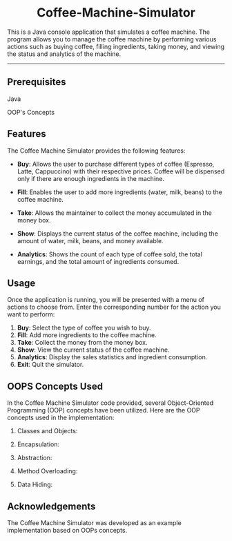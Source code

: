

<h1 align="center"> 
Coffee-Machine-Simulator </h1>

This is a Java console application that simulates a coffee machine. The program allows you to manage the coffee machine by performing various actions such as buying coffee, filling ingredients, taking money, and viewing the status and analytics of the machine.

---
## Prerequisites
  Java

   OOP's  Concepts
## Features

The Coffee Machine Simulator provides the following features:

- **Buy**: Allows the user to purchase different types of coffee (Espresso, Latte, Cappuccino) with their respective prices. Coffee will be dispensed only if there are enough ingredients in the machine.

- **Fill**: Enables the user to add more ingredients (water, milk, beans) to the coffee machine.
- **Take**: Allows the maintainer to collect the money accumulated in the money box.
- **Show**: Displays the current status of the coffee machine, including the amount of water, milk, beans, and money available.
- **Analytics**: Shows the count of each type of coffee sold, the total earnings, and the total amount of ingredients consumed.


## Usage

Once the application is running, you will be presented with a menu of actions to choose from. Enter the corresponding number for the action you want to perform:

1. **Buy**: Select the type of coffee you wish to buy.
2. **Fill**: Add more ingredients to the coffee machine.
3. **Take**: Collect the money from the money box.
4. **Show**: View the current status of the coffee machine.
5. **Analytics**: Display the sales statistics and ingredient consumption.
0. **Exit**: Quit the simulator.


## OOPS Concepts Used

In the Coffee Machine Simulator code provided, several Object-Oriented Programming (OOP) concepts have been utilized. Here are the OOP concepts used in the implementation:

1. Classes and Objects:
  
2. Encapsulation:
   
3. Abstraction:
   
4. Method Overloading:
  
5. Data Hiding:







## Acknowledgements

The Coffee Machine Simulator was developed as an example implementation based on OOPs concepts.


